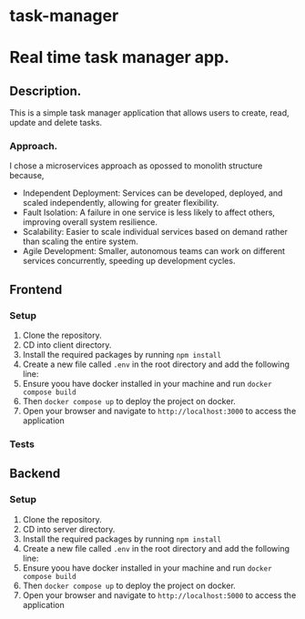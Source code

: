 # task-manager
Real time task manager app.
==========================
## Description.
This is a simple task manager application that allows users to create, read, update and delete tasks.

### Approach.
I chose a microservices approach as opossed to monolith structure because,
 - Independent Deployment: Services can be developed, deployed, and scaled independently, allowing for greater flexibility.
 - Fault Isolation: A failure in one service is less likely to affect others, improving overall system resilience.
 - Scalability: Easier to scale individual services based on demand rather than scaling the entire system.
 - Agile Development: Smaller, autonomous teams can work on different services concurrently, speeding up development cycles.

## Frontend
### Setup
1. Clone the repository.
2. CD into client directory.
3. Install the required packages by running `npm install`
4. Create a new file called `.env` in the root directory and add the following line:
5. Ensure yoou have docker installed in your machine and run
    `docker compose build`
6. Then `docker compose up` to deploy the project on docker.
7. Open your browser and navigate to `http://localhost:3000` to access the application

### Tests

## Backend
### Setup
1. Clone the repository.
2. CD into server directory.
3. Install the required packages by running `npm install`
4. Create a new file called `.env` in the root directory and add the following line:
5. Ensure yoou have docker installed in your machine and run
    `docker compose build`
6. Then `docker compose up` to deploy the project on docker.
7. Open your browser and navigate to `http://localhost:5000` to access the application
